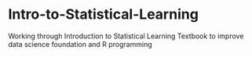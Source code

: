 # Intro-to-Statistical-Learning
Working through Introduction to Statistical Learning Textbook to improve data science foundation and R programming
